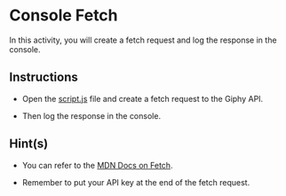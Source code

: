 # Console Fetch

In this activity, you will create a fetch request and log the response in the console.

## Instructions

* Open the [script.js](Unsolved/assets/js/script.js) file and create a fetch request to the Giphy API.

* Then log the response in the console.

## Hint(s)

* You can refer to the [MDN Docs on Fetch](https://developer.mozilla.org/en-US/docs/Web/API/Fetch_API).

* Remember to put your API key at the end of the fetch request.